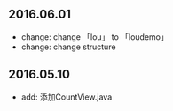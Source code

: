 ## 2016.06.01
- change: change 「lou」 to 「loudemo」
- change: change structure

## 2016.05.10
- add: 添加CountView.java